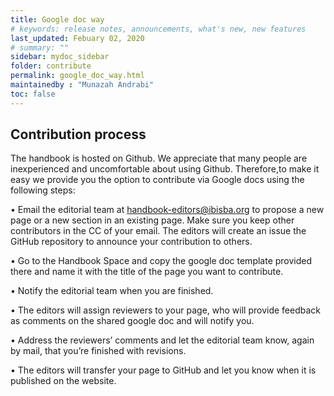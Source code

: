 ```yaml
---
title: Google doc way
# keywords: release notes, announcements, what's new, new features
last_updated: Febuary 02, 2020
# summary: ""
sidebar: mydoc_sidebar
folder: contribute
permalink: google_doc_way.html
maintainedby : "Munazah Andrabi"
toc: false
---
```


## Contribution process   

  The handbook is hosted on Github. We appreciate that many people are inexperienced and uncomfortable about using Github. 
  Therefore,to make it easy we provide you the option to contribute via Google docs using the following steps:


•	Email the editorial team at handbook-editors@ibisba.org to propose a new page or a new section in an existing page. 
  Make sure you keep other contributors in the CC of your email. The editors will create an issue the GitHub repository 
  to announce your contribution to others. 
 
•	Go to the Handbook Space  and copy the google doc template provided there and name it with the title of the page you want to contribute.

•	Notify the editorial team when you are finished.  

•	The editors will assign reviewers to your page, who will provide feedback as comments on the shared google doc and will notify you.  

•	Address the reviewers’ comments and let the editorial team know, again by mail, that you’re finished with revisions.  

•	The editors will transfer your page to GitHub and let you know when it is published on the website.  


